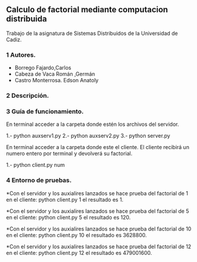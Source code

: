 ## Calculo de factorial mediante computacion distribuida

Trabajo de la asignatura de Sistemas Distribuidos de la Universidad de Cadiz.

### 1 Autores.

* Borrego Fajardo,Carlos
* Cabeza de Vaca Román ,Germán
* Castro Monterrosa. Edson Anatoly

### 2 Descripción.


### 3 Guía de funcionamiento.

En terminal acceder a la carpeta donde estén los archivos del servidor.

1.- python auxserv1.py
2.- python auxserv2.py
3.- python server.py

En terminal acceder a la carpeta donde este el cliente.
El cliente recibirá un numero entero por terminal y devolverá su factorial.

1.- python client.py num
  
### 4 Entorno de pruebas.

*Con el servidor y los auxialires lanzados se hace prueba del factorial de 1 en el cliente: python client.py 1 el resultado es 1.

*Con el servidor y los auxialires lanzados se hace prueba del factorial de 5 en el cliente: python client.py 5 el resultado es 120.

*Con el servidor y los auxialires lanzados se hace prueba del factorial de 10 en el cliente: python client.py 10 el resultado es 3628800.
  
*Con el servidor y los auxialires lanzados se hace prueba del factorial de 12 en el cliente: python client.py 12 el resultado es 479001600.
